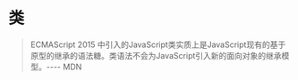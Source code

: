 # 类

> ECMAScript 2015 中引入的JavaScript类实质上是JavaScript现有的基于原型的继承的语法糖。类语法不会为JavaScript引入新的面向对象的继承模型。---- MDN

